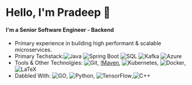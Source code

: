# Hello, I'm Pradeep 👋

#### I'm a Senior Software Engineer - Backend
- Primary experience in building high performant & scalable microservices.
- Primary Techstack:![Java](https://img.shields.io/badge/Java-ED8B00?style=for-the-badge&logo=openjdk&logoColor=white)  ![Spring Boot](https://img.shields.io/badge/Spring_Boot-6DB33F?style=for-the-badge&logo=spring-boot&logoColor=white)  ![SQL](https://img.shields.io/badge/MySQL-005C84?style=for-the-badge&logo=mysql&logoColor=white)  ![Kafka](https://img.shields.io/badge/Apache_Kafka-231F20?style=for-the-badge&logo=apache-kafka&logoColor=white)  ![Azure](https://img.shields.io/badge/microsoft%20azure-0089D6?style=for-the-badge&logo=microsoft-azure&logoColor=white)
- Tools & Other Technolgies: ![Git](https://img.shields.io/badge/Git-05122A?style=plastic&logo=Git&logoColor=F05032), [!Maven](https://img.shields.io/badge/apache_maven-C71A36?style=for-the-badge&logo=apachemaven&logoColor=white), ![Kubernetes](https://img.shields.io/badge/kubernetes-326ce5.svg?&style=for-the-badge&logo=kubernetes&logoColor=white), ![Docker](https://custom-icon-badges.herokuapp.com/badge/Docker-05122A.svg?style=plastic&logo=docker&logoColor=007396), ![LaTeX](https://img.shields.io/badge/LaTeX-000?&style=plastic&logo=latex&logoColor=23563D7C)
- Dabbled With: ![GO](https://img.shields.io/badge/Go-00ADD8?style=for-the-badge&logo=go&logoColor=white), ![Python](https://img.shields.io/badge/Python-05122A?style=plastic&logo=Python&logoColor=3776AB), ![TensorFlow](https://img.shields.io/badge/TensorFlow-FF6F00?style=for-the-badge&logo=tensorflow&logoColor=white),![C++](https://img.shields.io/badge/C%2B%2B-00599C?style=for-the-badge&logo=c%2B%2B&logoColor=white)
